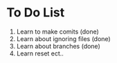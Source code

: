 # To Do List

1. Learn to make comits (done)
2. Learn about ignoring files (done)
3. Learn about branches (done)
4. Learn reset ect..

